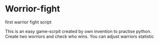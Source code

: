 # Worrior-fight
first warrior fight script

This is an easy game-scrpit created by own invention to practise python. Create two worriors and check who wins.
You can adjust warriors statistic
